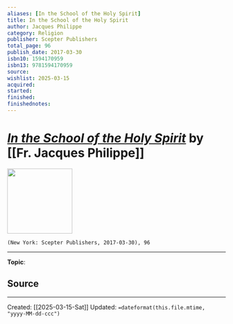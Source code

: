 ```yaml
---
aliases: [In the School of the Holy Spirit]
title: In the School of the Holy Spirit
author: Jacques Philippe
category: Religion
publisher: Scepter Publishers
total_page: 96
publish_date: 2017-03-30
isbn10: 1594170959
isbn13: 9781594170959
source: 
wishlist: 2025-03-15
acquired: 
started: 
finished: 
finishednotes: 
---
```

# *[In the School of the Holy Spirit]()* by [[Fr. Jacques Philippe]]

<img src="http://books.google.com/books/content?id=g80rrEGy7EgC&printsec=frontcover&img=1&zoom=1&edge=curl&source=gbs_api" width=150>

`(New York: Scepter Publishers, 2017-03-30), 96`



--- 
**Topic**: 

**Source**
- 
 ---
Created: [[2025-03-15-Sat]]
Updated: `=dateformat(this.file.mtime, "yyyy-MM-dd-ccc")`